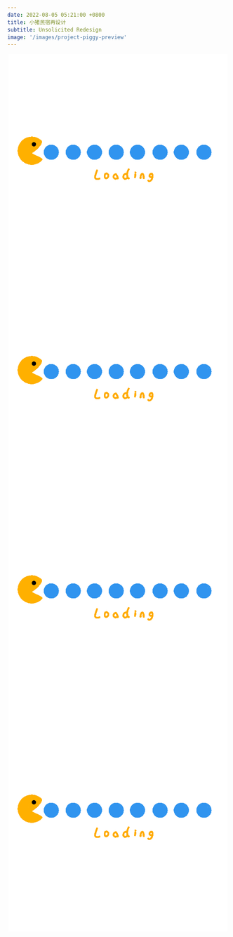 ```yaml
---
date: 2022-08-05 05:21:00 +0800
title: 小猪民宿再设计
subtitle: Unsolicited Redesign
image: '/images/project-piggy-preview'
---
```


<script>
    function populateContent() {
        const a = document.getElementById("project-piggy-cn-a");
        a.src="/images/project-piggy-cn-a.webp";

        const b = document.getElementById("project-piggy-cn-b");
        b.src="/images/project-piggy-cn-b.webp";

        const c = document.getElementById("project-piggy-cn-c");
        c.src="/images/project-piggy-cn-c.webp";

        const d = document.getElementById("project-piggy-cn-d");
        d.src="/images/project-piggy-cn-d.webp";
    }

    if (document.readyState != 'loading') {
        populateContent();
    } else {
        document.addEventListener('DOMContentLoaded', populateContent);
    }
</script>

<img id="project-piggy-cn-a" loading="lazy" style="pointer-events:none; display:block; margin-left:auto; margin-right:auto;" src="/images/loading.gif" alt="Loading...">
<img id="project-piggy-cn-b" loading="lazy" style="pointer-events:none; display:block; margin-left:auto; margin-right:auto;" src="/images/loading.gif" alt="Loading...">
<img id="project-piggy-cn-c" loading="lazy" style="pointer-events:none; display:block; margin-left:auto; margin-right:auto;" src="/images/loading.gif" alt="Loading...">
<img id="project-piggy-cn-d" loading="lazy" style="pointer-events:none; display:block; margin-left:auto; margin-right:auto;" src="/images/loading.gif" alt="Loading...">

